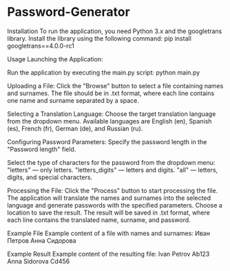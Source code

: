 # Password-Generator
Installation
To run the application, you need Python 3.x and the googletrans library. Install the library using the following command:
pip install googletrans==4.0.0-rc1

Usage
Launching the Application:

Run the application by executing the main.py script:
python main.py

Uploading a File:
Click the "Browse" button to select a file containing names and surnames. The file should be in .txt format, where each line contains one name and surname separated by a space.

Selecting a Translation Language:
Choose the target translation language from the dropdown menu. Available languages are English (en), Spanish (es), French (fr), German (de), and Russian (ru).

Configuring Password Parameters:
Specify the password length in the "Password length" field.

Select the type of characters for the password from the dropdown menu:
"letters" — only letters.
"letters_digits" — letters and digits.
"all" — letters, digits, and special characters.

Processing the File:
Click the "Process" button to start processing the file. The application will translate the names and surnames into the selected language and generate passwords with the specified parameters.
Choose a location to save the result. The result will be saved in .txt format, where each line contains the translated name, surname, and password.

Example File
Example content of a file with names and surnames:
Иван Петров
Анна Сидорова

Example Result
Example content of the resulting file:
Ivan Petrov Ab123
Anna Sidorova Cd456
